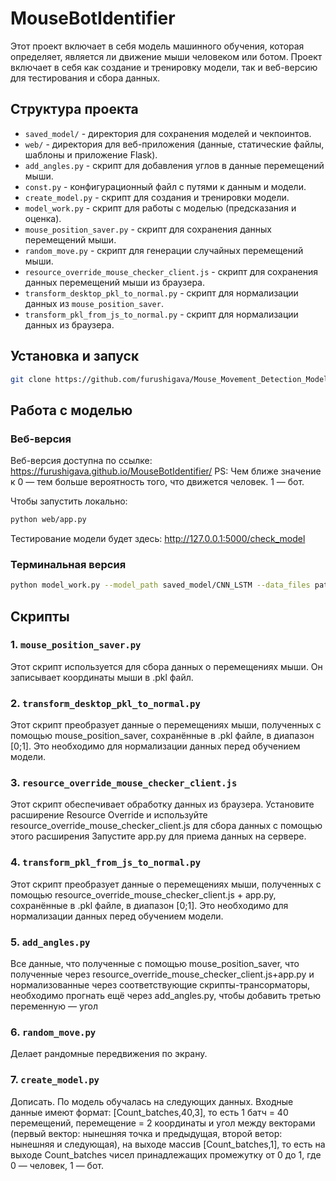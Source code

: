 # MouseBotIdentifier

Этот проект включает в себя модель машинного обучения, которая определяет, является ли движение мыши человеком или ботом. Проект включает в себя как создание и тренировку модели, так и веб-версию для тестирования и сбора данных.

## Структура проекта

- `saved_model/` - директория для сохранения моделей и чекпоинтов.
- `web/` - директория для веб-приложения (данные, статические файлы, шаблоны и приложение Flask).
- `add_angles.py` - скрипт для добавления углов в данные перемещений мыши.
- `const.py` - конфигурационный файл с путями к данным и модели.
- `create_model.py` - скрипт для создания и тренировки модели.
- `model_work.py` - скрипт для работы с моделью (предсказания и оценка).
- `mouse_position_saver.py` - скрипт для сохранения данных перемещений мыши.
- `random_move.py` - скрипт для генерации случайных перемещений мыши.
- `resource_override_mouse_checker_client.js` - скрипт для сохранения данных перемещений мыши из браузера.
- `transform_desktop_pkl_to_normal.py` - скрипт для нормализации данных из `mouse_position_saver`.
- `transform_pkl_from_js_to_normal.py` - скрипт для нормализации данных из браузера.

## Установка и запуск

```bash
git clone https://github.com/furushigava/Mouse_Movement_Detection_Model
```

## Работа с моделью

### Веб-версия

Веб-версия доступна по ссылке: https://furushigava.github.io/MouseBotIdentifier/
PS: Чем ближе значение к 0 — тем больше вероятность того, что движется человек. 1 — бот.

Чтобы запустить локально:
```bash
python web/app.py
```
Тестирование модели будет здесь: http://127.0.0.1:5000/check_model

### Терминальная версия

```bash
python model_work.py --model_path saved_model/CNN_LSTM --data_files path_to_your_pkl_file
```

## Скрипты

### 1. `mouse_position_saver.py`

Этот скрипт используется для сбора данных о перемещениях мыши. Он записывает координаты мыши в .pkl файл.

### 2. `transform_desktop_pkl_to_normal.py`

Этот скрипт преобразует данные о перемещениях мыши, полученных с помощью mouse_position_saver, сохранённые в .pkl файле, в диапазон [0;1]. Это необходимо для нормализации данных перед обучением модели.

### 3. `resource_override_mouse_checker_client.js`

Этот скрипт обеспечивает обработку данных из браузера. Установите расширение Resource Override и используйте resource_override_mouse_checker_client.js для сбора данных с помощью этого расширения Запустите app.py для приема данных на сервере.

### 4. `transform_pkl_from_js_to_normal.py`

Этот скрипт преобразует данные о перемещениях мыши, полученных с помощью resource_override_mouse_checker_client.js + app.py, сохранённые в .pkl файле, в диапазон [0;1]. Это необходимо для нормализации данных перед обучением модели.

### 5. `add_angles.py`

Все данные, что полученные с помощью mouse_position_saver, что полученные через resource_override_mouse_checker_client.js+app.py и нормализованные через соответствующие скрипты-трансорматоры, необходимо прогнать ещё через add_angles.py, чтобы добавить третью переменную — угол

### 6. `random_move.py`

Делает рандомные передвижения по экрану.

### 7. `create_model.py`

Дописать. По модель обучалась на следующих данных. Входные данные имеют формат: [Count_batches,40,3], то есть 1 батч = 40 перемещений, перемещение = 2 координаты и угол между векторами (первый вектор: нынешняя точка и предыдущая, второй ветор: нынешняя и следующая), на выходе массив [Count_batches,1], то есть на выходе Count_batches чисел принадлежащих промежутку от 0 до 1, где 0 — человек, 1 — бот.

